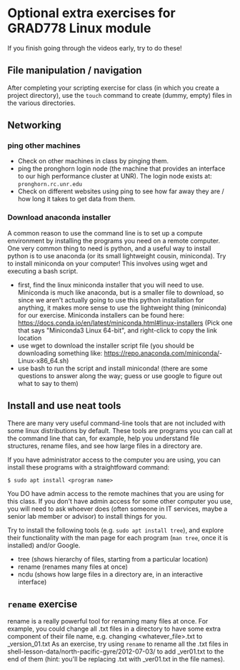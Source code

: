 # Optional extra exercises for GRAD778 Linux module

If you finish going through the videos early, try to do these!

## File manipulation / navigation

After completing your scripting exercise for class (in which you create a project directory), use the `touch` command to create (dummy, empty) files in the various directories.

## Networking

### ping other machines

- Check on other machines in class by pinging them.
- ping the pronghorn login node (the machine that provides an interface to our high performance cluster at UNR). The login node exists at: `pronghorn.rc.unr.edu`
- Check on different websites using ping to see how far away they are / how long it takes to get data from them.

### Download anaconda installer

A common reason to use the command line is to set up a compute environment by installing the programs you need on a remote computer. One very common thing to need is python, and a useful way to install python is to use anaconda (or its small lightweight cousin, miniconda). Try to install miniconda on your computer! This involves using wget and executing a bash script.

- first, find the linux miniconda installer that you will need to use. Miniconda is much like anaconda, but is a smaller file to download, so since we aren't actually going to use this python installation for anything, it makes more sense to use the lightweight thing (miniconda) for our exercise. Miniconda installers can be found here: https://docs.conda.io/en/latest/miniconda.html#linux-installers (Pick one that says "Miniconda3 Linux 64-bit", and right-click to copy the link location
- use wget to download the installer script file (you should be downloading something like: https://repo.anaconda.com/miniconda/<blah blah blah>-Linux-x86_64.sh)
- use bash to run the script and install miniconda! (there are some questions to answer along the way; guess or use google to figure out what to say to them)

## Install and use neat tools

There are many very useful command-line tools that are not included with some linux distributions by default. These tools are programs you can call at the command line that can, for example, help you understand file structures, rename files, and see how large files in a directory are.

If you have administrator access to the computer you are using, you can install these programs with a straightfoward command:

`$ sudo apt install <program name>`

You DO have admin access to the remote machines that you are using for this class. If you don't have admin access for some other computer you use, you will need to ask whoever does (often someone in IT services, maybe a senior lab member or advisor) to install things for you.

Try to install the following tools (e.g. `sudo apt install tree`), and explore their functionality with the man page for each program (`man tree`, once it is installed) and/or Google.

- tree (shows hierarchy of files, starting from a particular location)
- rename (renames many files at once)
- ncdu (shows how large files in a directory are, in an interactive interface)

## `rename` exercise

rename is a really powerful tool for renaming many files at once. For example, you could change all .txt files in a directory to have some extra component of their file name, e.g. changing <whatever_file>.txt to <whatever file>\_version_01.txt As an exercise, try using `rename` to rename all the .txt files in shell-lesson-data/north-pacific-gyre/2012-07-03/ to add \_ver01.txt to the end of them (hint: you'll be replacing .txt with \_ver01.txt in the file names).

